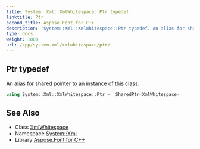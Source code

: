 ```yaml
---
title: System::Xml::XmlWhitespace::Ptr typedef
linktitle: Ptr
second_title: Aspose.Font for C++
description: 'System::Xml::XmlWhitespace::Ptr typedef. An alias for shared pointer to an instance of this class in C++.'
type: docs
weight: 1000
url: /cpp/system.xml/xmlwhitespace/ptr/
---
```

## Ptr typedef


An alias for shared pointer to an instance of this class.

```cpp
using System::Xml::XmlWhitespace::Ptr =  SharedPtr<XmlWhitespace>
```

## See Also

* Class [XmlWhitespace](../)
* Namespace [System::Xml](../../)
* Library [Aspose.Font for C++](../../../)
